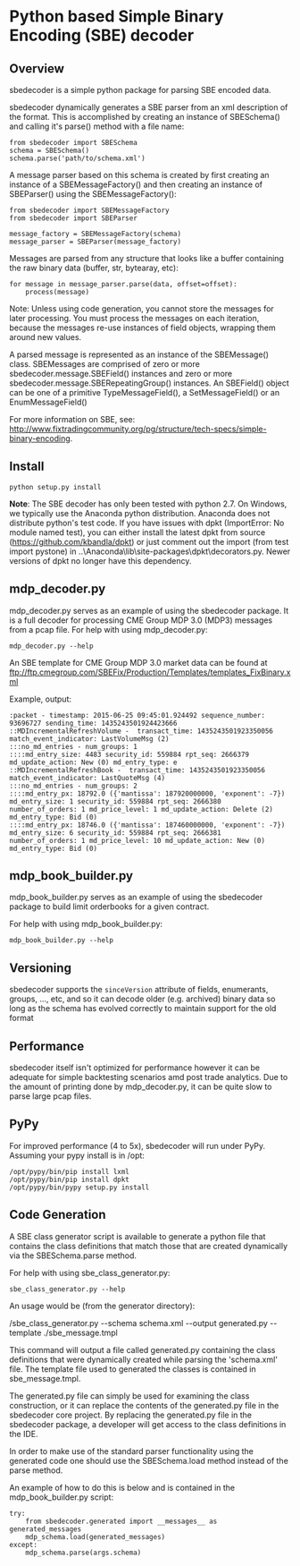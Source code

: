 Python based Simple Binary Encoding (SBE) decoder
=================================================

Overview
--------

sbedecoder is a simple python package for parsing SBE encoded data.  

sbedecoder dynamically generates a SBE parser from an xml description of the format. This is accomplished by
creating an instance of SBESchema() and calling it's parse() method with a file name:

    from sbedecoder import SBESchema
    schema = SBESchema()
    schema.parse('path/to/schema.xml')

A message parser based on this schema is created by first creating an instance of a SBEMessageFactory()
and then creating an instance of SBEParser() using the SBEMessageFactory():

    from sbedecoder import SBEMessageFactory
    from sbedecoder import SBEParser
    
    message_factory = SBEMessageFactory(schema)
    message_parser = SBEParser(message_factory)

Messages are parsed from any structure that looks like a buffer containing the raw binary 
data (buffer, str, bytearay, etc): 

    for message in message_parser.parse(data, offset=offset):
        process(message)

Note: Unless using code generation, you cannot store the messages for later processing.
You must process the messages on each iteration, because the messages re-use instances of
field objects, wrapping them around new values.

A parsed message is represented as an instance of
the SBEMessage() class.  SBEMessages are comprised of zero or more sbedecoder.message.SBEField() instances and 
zero or more sbedecoder.message.SBERepeatingGroup() instances. An SBEField() object can be one of a primitive 
TypeMessageField(), a SetMessageField() or an EnumMessageField()

For more information on SBE, see: http://www.fixtradingcommunity.org/pg/structure/tech-specs/simple-binary-encoding.

Install
-------

    python setup.py install

**Note**: The SBE decoder has only been tested with python 2.7.  On Windows, we typically use the 
Anaconda python distribution.  Anaconda does not distribute python's test code.  If you have 
issues with dpkt (ImportError: No module named test), you can either install the latest dpkt 
from source (https://github.com/kbandla/dpkt) or just comment out the import (from test import 
pystone) in ..\\Anaconda\\lib\\site-packages\\dpkt\\decorators.py.  Newer versions of dpkt no 
longer have this dependency.


mdp_decoder.py
--------------

mdp_decoder.py serves as an example of using the sbedecoder package.  It is a full decoder for processing CME Group
MDP 3.0 (MDP3) messages from a pcap file.  For help with using mdp_decoder.py:
 
    mdp_decoder.py --help

An SBE template for CME Group MDP 3.0 market data can be found at 
ftp://ftp.cmegroup.com/SBEFix/Production/Templates/templates_FixBinary.xml

Example, output:

    :packet - timestamp: 2015-06-25 09:45:01.924492 sequence_number: 93696727 sending_time: 1435243501924423666 
    ::MDIncrementalRefreshVolume -  transact_time: 1435243501923350056 match_event_indicator: LastVolumeMsg (2)
    :::no_md_entries - num_groups: 1
    ::::md_entry_size: 4483 security_id: 559884 rpt_seq: 2666379 md_update_action: New (0) md_entry_type: e 
    ::MDIncrementalRefreshBook -  transact_time: 1435243501923350056 match_event_indicator: LastQuoteMsg (4)
    :::no_md_entries - num_groups: 2
    ::::md_entry_px: 18792.0 ({'mantissa': 187920000000, 'exponent': -7}) md_entry_size: 1 security_id: 559884 rpt_seq: 2666380 number_of_orders: 1 md_price_level: 1 md_update_action: Delete (2) md_entry_type: Bid (0) 
    ::::md_entry_px: 18746.0 ({'mantissa': 187460000000, 'exponent': -7}) md_entry_size: 6 security_id: 559884 rpt_seq: 2666381 number_of_orders: 1 md_price_level: 10 md_update_action: New (0) md_entry_type: Bid (0) 

mdp_book_builder.py
-------------------

mdp_book_builder.py serves as an example of using the sbedecoder package to build limit orderbooks for a given contract.

For help with using mdp_book_builder.py:

    mdp_book_builder.py --help

Versioning
----------

sbedecoder supports the `sinceVersion` attribute of fields, enumerants, groups, ..., etc, and so it can
decode older (e.g. archived) binary data so long as the schema has evolved correctly to maintain support
for the old format

Performance
-----------

sbedecoder itself isn't optimized for performance however it can be adequate for simple backtesting scenarios amd 
post trade analytics.  Due to the amount of printing done by mdp_decoder.py, it can be quite slow to parse large 
pcap files.

PyPy
----

For improved performance (4 to 5x), sbedecoder will run under PyPy.  Assuming your pypy install is in /opt:

    /opt/pypy/bin/pip install lxml
    /opt/pypy/bin/pip install dpkt
    /opt/pypy/bin/pypy setup.py install
    
Code Generation
---------------

A SBE class generator script is available to generate a python file that contains the class definitions that match those
that are created dynamically via the SBESchema.parse method.

For help with using sbe_class_generator.py:

    sbe_class_generator.py --help

An usage would be (from the generator directory):

/sbe_class_generator.py --schema schema.xml --output generated.py --template ./sbe_message.tmpl

This command will output a file called generated.py containing the class definitions that were dynamically created
while parsing the 'schema.xml' file. The template file used to generated the classes is contained in sbe_message.tmpl.

The generated.py file can simply be used for examining the class construction, or it can replace the contents of the
generated.py file in the sbedecoder core project. By replacing the generated.py file in the sbedecoder package, a
developer will get access to the class definitions in the IDE.

In order to make use of the standard parser functionality using the generated code one should use the SBESchema.load
method instead of the parse method.

An example of how to do this is below and is contained in the mdp_book_builder.py script:

    try:
        from sbedecoder.generated import __messages__ as generated_messages
        mdp_schema.load(generated_messages)
    except:
        mdp_schema.parse(args.schema)

